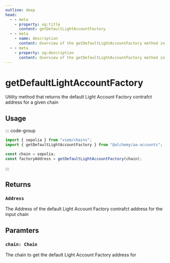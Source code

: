 ```yaml
---
outline: deep
head:
  - - meta
    - property: og:title
      content: getDefaultLightAccountFactory
  - - meta
    - name: description
      content: Overview of the getDefaultLightAccountFactory method in aa-accounts utils
  - - meta
    - property: og:description
      content: Overview of the getDefaultLightAccountFactory method in aa-accounts utils
---
```


# getDefaultLightAccountFactory

Utility method that returns the default Light Account Factory contrafct address for a given chain

## Usage

::: code-group

```ts [example.ts]
import { sepolia } from "viem/chains";
import { getDefaultLightAccountFactory } from "@alchemy/aa-accounts";

const chain = sepolia;
const factoryAddress = getDefaultLightAccountFactory(chain);
```

:::

## Returns

### `Address`

The Address of the default Light Account Factory contrafct address for the input chain

## Paramters

### `chain: Chain`

The chain to get the default Light Account Factory address for

